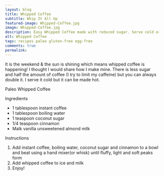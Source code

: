 ```yaml
---
layout: blog
title: Whipped Coffee
subtitle: Whip It All Up
featured-image: Whipped-Coffee.jpg
image: Whipped-Coffee.jpg
description: Easy Whipped Coffee made with reduced sugar. Serve cold or hot.
alt: Whipped Coffee
tags: recipes paleo gluten-free egg-free
comments: true
permalink:
---
```

It is the weekend & the sun is shining which means whipped coffee is happening! I thought I would share how I make mine. There is less sugar and half the amount of coffee (I try to limit my caffeine) but you can always double it. I serve it cold but it can be made hot.

Paleo Whipped Coffee

Ingredients
* 1 tablespoon instant coffee
* 1 tablespoon boiling water
* 1 teaspoon coconut sugar
* 1/4 teaspoon cinnamon
* Malk vanilla unsweetened almond milk

Instructions
1. Add instant coffee, boiling water, coconut sugar and cinnamon to a bowl and beat using a hand mixer(or whisk) until fluffy, light and soft peaks form
2. Add whipped coffee to ice and milk
3. Enjoy!
